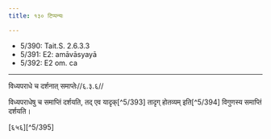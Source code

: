 ```yaml
---
title: १३० टिप्पन्यः

---
```

- 5/390: Tait.S. 2.6.3.3
- 5/391: E2: amāvāsyayā
- 5/392: E2 om. ca

____________________________________________


विध्यपराधे च दर्शनात् समाप्तेः//६.३.६//

विध्यपराधेषु च समाप्तिं दर्शयति, तद् एव यादृक्[^5/393] तादृग् होतव्यम् इति[^5/394] विगुणस्य समाप्तिं दर्शयति।

[६५६][^5/395]
